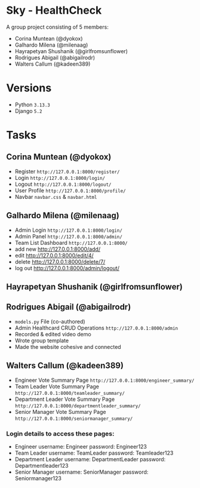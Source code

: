 
# Sky - HealthCheck
A group project consisting of 5 members:
- Corina Muntean (@dyokox)
- Galhardo Milena (@milenaag)
- Hayrapetyan Shushanik (@girlfromsunflower)
- Rodrigues Abigail (@abigailrodr)
- Walters Callum (@kadeen389)

# Versions

- Python `3.13.3`
- Django `5.2`

# Tasks
## Corina Muntean (@dyokox)
- Register `http://127.0.0.1:8000/register/`
- Login `http://127.0.0.1:8000/login/`
- Logout `http://127.0.0.1:8000/logout/`
- User Profile `http://127.0.0.1:8000/profile/`
- Navbar `navbar.css` & `navbar.html`

## Galhardo Milena (@milenaag)
- Admin Login `http://127.0.0.1:8000/login/`
- Admin Panel `http://127.0.0.1:8000/admin/`
- Team List Dashboard `http://127.0.0.1:8000/`
- add new http://127.0.0.1:8000/add/
- edit http://127.0.0.1:8000/edit/4/
- delete http://127.0.0.1:8000/delete/7/
- log out http://127.0.0.1:8000/admin/logout/


## Hayrapetyan Shushanik (@girlfromsunflower)

## Rodrigues Abigail (@abigailrodr)
- `models.py` File (co-authored)
- Admin Healthcard CRUD Operations `http://127.0.0.1:8000/admin`
- Recorded & edited video demo
- Wrote group template
- Made the website cohesive and connected
  
## Walters Callum (@kadeen389)
- Engineer Vote Summary Page `http://127.0.0.1:8000/engineer_summary/`
- Team Leader Vote Summary Page `http://127.0.0.1:8000/teamleader_summary/`
- Department Leader Vote Summary Page `http://127.0.0.1:8000/departmentleader_summary/`
- Senior Manager Vote Summary Page `http://127.0.0.1:8000/seniormanager_summary/`

### Login details to access these pages:
 - Engineer
     username: Engineer
     password: Engineer123
- Team Leader
     username: TeamLeader
     password: Teamleader123
- Department Leader
     username: DepartmentLeader
     password: Departmentleader123
- Senior Manager
     username: SeniorManager
     password: Seniormanager123
 
  
